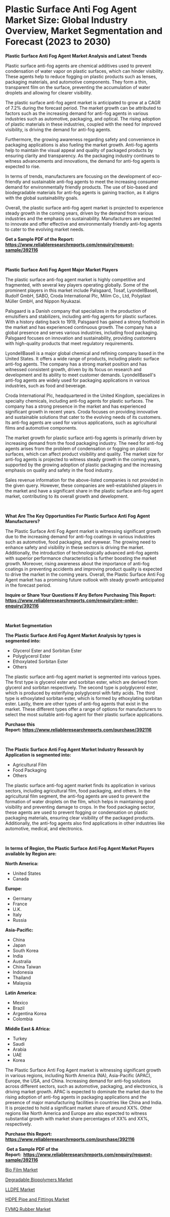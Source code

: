 <p><h1>Plastic Surface Anti Fog Agent Market Size: Global Industry Overview, Market Segmentation and Forecast (2023 to 2030)</h1></p><p><strong>Plastic Surface Anti Fog Agent Market Analysis and Latest Trends</strong></p>
<p><p>Plastic surface anti-fog agents are chemical additives used to prevent condensation of water vapor on plastic surfaces, which can hinder visibility. These agents help to reduce fogging on plastic products such as lenses, packaging materials, and automotive components. They form a thin, transparent film on the surface, preventing the accumulation of water droplets and allowing for clearer visibility.</p><p>The plastic surface anti-fog agent market is anticipated to grow at a CAGR of 7.2% during the forecast period. The market growth can be attributed to factors such as the increasing demand for anti-fog agents in various industries such as automotive, packaging, and optical. The rising adoption of plastic materials in these industries, coupled with the need for improved visibility, is driving the demand for anti-fog agents.</p><p>Furthermore, the growing awareness regarding safety and convenience in packaging applications is also fueling the market growth. Anti-fog agents help to maintain the visual appeal and quality of packaged products by ensuring clarity and transparency. As the packaging industry continues to witness advancements and innovations, the demand for anti-fog agents is expected to rise.</p><p>In terms of trends, manufacturers are focusing on the development of eco-friendly and sustainable anti-fog agents to meet the increasing consumer demand for environmentally friendly products. The use of bio-based and biodegradable materials for anti-fog agents is gaining traction, as it aligns with the global sustainability goals.</p><p>Overall, the plastic surface anti-fog agent market is projected to experience steady growth in the coming years, driven by the demand from various industries and the emphasis on sustainability. Manufacturers are expected to innovate and offer effective and environmentally friendly anti-fog agents to cater to the evolving market needs.</p></p>
<p><strong>Get a Sample PDF of the Report:&nbsp; <a href="https://www.reliableresearchreports.com/enquiry/request-sample/392116">https://www.reliableresearchreports.com/enquiry/request-sample/392116</a></strong></p>
<p>&nbsp;</p>
<p><strong>Plastic Surface Anti Fog Agent Major Market Players</strong></p>
<p><p>The plastic surface anti-fog agent market is highly competitive and fragmented, with several key players operating globally. Some of the prominent players in this market include Palsgaard, Tosaf, LyondellBasell, Rudolf GmbH, SABO, Croda International Plc, Milim Co., Ltd, Polyplast Müller GmbH, and Nippon Nyukazai. </p><p>Palsgaard is a Danish company that specializes in the production of emulsifiers and stabilizers, including anti-fog agents for plastic surfaces. With a history dating back to 1919, Palsgaard has gained a strong foothold in the market and has experienced continuous growth. The company has a global presence and serves various industries, including food packaging. Palsgaard focuses on innovation and sustainability, providing customers with high-quality products that meet regulatory requirements.</p><p>LyondellBasell is a major global chemical and refining company based in the United States. It offers a wide range of products, including plastic surface anti-fog agents. The company has a strong market position and has witnessed consistent growth, driven by its focus on research and development and its ability to meet customer demands. LyondellBasell's anti-fog agents are widely used for packaging applications in various industries, such as food and beverage.</p><p>Croda International Plc, headquartered in the United Kingdom, specializes in specialty chemicals, including anti-fog agents for plastic surfaces. The company has a strong presence in the market and has experienced significant growth in recent years. Croda focuses on providing innovative and sustainable solutions that cater to the evolving needs of its customers. Its anti-fog agents are used for various applications, such as agricultural films and automotive components.</p><p>The market growth for plastic surface anti-fog agents is primarily driven by increasing demand from the food packaging industry. The need for anti-fog agents arises from the problem of condensation or fogging on plastic surfaces, which can affect product visibility and quality. The market size for anti-fog agents is projected to witness steady growth in the coming years, supported by the growing adoption of plastic packaging and the increasing emphasis on quality and safety in the food industry.</p><p>Sales revenue information for the above-listed companies is not provided in the given query. However, these companies are well-established players in the market and have a significant share in the plastic surface anti-fog agent market, contributing to its overall growth and development.</p></p>
<p>&nbsp;</p>
<p><strong>What Are The Key Opportunities For Plastic Surface Anti Fog Agent Manufacturers?</strong></p>
<p><p>The Plastic Surface Anti Fog Agent market is witnessing significant growth due to the increasing demand for anti-fog coatings in various industries such as automotive, food packaging, and eyewear. The growing need to enhance safety and visibility in these sectors is driving the market. Additionally, the introduction of technologically advanced anti-fog agents with superior performance characteristics is further boosting the market growth. Moreover, rising awareness about the importance of anti-fog coatings in preventing accidents and improving product quality is expected to drive the market in the coming years. Overall, the Plastic Surface Anti Fog Agent market has a promising future outlook with steady growth anticipated in the forecast period.</p></p>
<p><strong>Inquire or Share Your Questions If Any Before Purchasing This Report: <a href="https://www.reliableresearchreports.com/enquiry/pre-order-enquiry/392116">https://www.reliableresearchreports.com/enquiry/pre-order-enquiry/392116</a></strong></p>
<p>&nbsp;</p>
<p><strong>Market Segmentation</strong></p>
<p><strong>The Plastic Surface Anti Fog Agent Market Analysis by types is segmented into:</strong></p>
<p><ul><li>Glycerol Ester and Sorbitan Ester</li><li>Polyglycerol Ester</li><li>Ethoxylated Sorbitan Ester</li><li>Others</li></ul></p>
<p><p>The plastic surface anti-fog agent market is segmented into various types. The first type is glycerol ester and sorbitan ester, which are derived from glycerol and sorbitan respectively. The second type is polyglycerol ester, which is produced by esterifying polyglycerol with fatty acids. The third type is ethoxylated sorbitan ester, which is formed by ethoxylating sorbitan ester. Lastly, there are other types of anti-fog agents that exist in the market. These different types offer a range of options for manufacturers to select the most suitable anti-fog agent for their plastic surface applications.</p></p>
<p><strong>Purchase this Report:&nbsp;<a href="https://www.reliableresearchreports.com/purchase/392116">https://www.reliableresearchreports.com/purchase/392116</a></strong></p>
<p>&nbsp;</p>
<p><strong>The Plastic Surface Anti Fog Agent Market Industry Research by Application is segmented into:</strong></p>
<p><ul><li>Agricultural Film</li><li>Food Packaging</li><li>Others</li></ul></p>
<p><p>The plastic surface anti-fog agent market finds its application in various sectors, including agricultural film, food packaging, and others. In the agricultural film segment, the anti-fog agents are used to prevent the formation of water droplets on the film, which helps in maintaining good visibility and preventing damage to crops. In the food packaging sector, these agents are used to prevent fogging or condensation on plastic packaging materials, ensuring clear visibility of the packaged products. Additionally, the anti-fog agents also find applications in other industries like automotive, medical, and electronics.</p></p>
<p>&nbsp;</p>
<p><strong>In terms of Region, the Plastic Surface Anti Fog Agent Market Players available by Region are:</strong></p>
<p>
    <p> <strong> North America: </strong>
        <ul>
            <li>United States</li>
            <li>Canada</li>
        </ul>
        </p> 
    <p> <strong> Europe: </strong>
        <ul>
            <li>Germany</li>
            <li>France</li>
            <li>U.K.</li>
            <li>Italy</li>
            <li>Russia</li>
        </ul>
        </p> 
    <p> <strong> Asia-Pacific: </strong>
        <ul>
            <li>China</li>
            <li>Japan</li>
            <li>South Korea</li>
            <li>India</li>
            <li>Australia</li>
            <li>China Taiwan</li>
            <li>Indonesia</li>
            <li>Thailand</li>
            <li>Malaysia</li>
        </ul>
        </p> 
    <p> <strong> Latin America: </strong>
        <ul>
            <li>Mexico</li>
            <li>Brazil</li>
            <li>Argentina Korea</li>
            <li>Colombia</li>
        </ul>
        </p> 
    <p> <strong> Middle East & Africa: </strong>
        <ul>
            <li>Turkey</li>
            <li>Saudi</li>
            <li>Arabia</li>
            <li>UAE</li>
            <li>Korea</li>
        </ul>
    </p>
    </p>
<p><p>The Plastic Surface Anti Fog Agent market is witnessing significant growth in various regions, including North America (NA), Asia-Pacific (APAC), Europe, the USA, and China. Increasing demand for anti-fog solutions across different sectors, such as automotive, packaging, and electronics, is driving market growth. APAC is expected to dominate the market due to the rising adoption of anti-fog agents in packaging applications and the presence of major manufacturing facilities in countries like China and India. It is projected to hold a significant market share of around XX%. Other regions like North America and Europe are also expected to witness substantial growth with market share percentages of XX% and XX%, respectively.</p></p>
<p><strong>Purchase this Report: <a href="https://www.reliableresearchreports.com/purchase/392116">https://www.reliableresearchreports.com/purchase/392116</a></strong></p>
<p>&nbsp;<strong>Get a Sample PDF of the Report:&nbsp;&nbsp;<a href="https://www.reliableresearchreports.com/enquiry/request-sample/392116">https://www.reliableresearchreports.com/enquiry/request-sample/392116</a></strong></p>
<p><strong></strong></p>
<p><p><a href="https://medium.com/@wine.sight.theme/bio-film-market-competitive-analysis-market-trends-and-forecast-to-2030-d93b0777ac52">Bio Film Market</a></p><p><a href="https://medium.com/@fifth.dress.cause/degradable-biopolymers-market-trends-and-market-analysis-forecasted-for-period-2023-2030-6ec929c88b61">Degradable Biopolymers Market</a></p><p><a href="https://medium.com/@soap.equip.win/lldpe-market-analysis-and-sze-forecasted-for-period-from-2023-to-2030-f3539df05c46">LLDPE Market</a></p><p><a href="https://medium.com/@stand.tough.park/hdpe-pipe-and-fittings-market-report-reveals-the-latest-trends-and-growth-opportunities-of-this-9571bde7b8dc">HDPE Pipe and Fittings Market</a></p><p><a href="https://medium.com/@noise.asset.organ/fvmq-rubber-market-competitive-analysis-market-trends-and-forecast-to-2030-b80bd0a94be5">FVMQ Rubber Market</a></p></p>